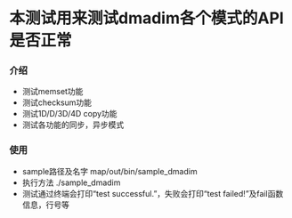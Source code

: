 # 本测试用来测试dmadim各个模式的API是否正常

### 介绍
+ 测试memset功能
+ 测试checksum功能
+ 测试1D/D/3D/4D copy功能
+ 测试各功能的同步，异步模式

### 使用
+ sample路径及名字 map/out/bin/sample_dmadim
+ 执行方法 ./sample_dmadim
+ 测试通过终端会打印“test successful.”，失败会打印“test failed!”及fail函数信息，行号等